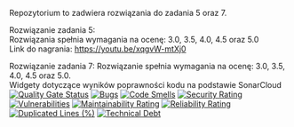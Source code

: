 Repozytorium to zadwiera rozwiązania do zadania 5 oraz 7. <br>

Rozwiązanie zadania 5:<br>
Rozwiązania spełnia wymagania na ocenę: 3.0, 3.5, 4.0, 4.5 oraz 5.0 <br>
Link do nagrania: https://youtu.be/xqgvW-mtXj0


Rozwiązanie zadania 7:
Rozwiązanie spełnia wymagania na ocenę: 3.0, 3.5, 4.0, 4.5 oraz 5.0.<br>
Widgety dotyczące wyników poprawności kodu na podstawie SonarCloud<br>
[![Quality Gate Status](https://sonarcloud.io/api/project_badges/measure?project=DorianBajorek_ebiznesZadanie5&metric=alert_status)](https://sonarcloud.io/summary/new_code?id=DorianBajorek_ebiznesZadanie5)
[![Bugs](https://sonarcloud.io/api/project_badges/measure?project=DorianBajorek_ebiznesZadanie5&metric=bugs)](https://sonarcloud.io/summary/new_code?id=DorianBajorek_ebiznesZadanie5)
[![Code Smells](https://sonarcloud.io/api/project_badges/measure?project=DorianBajorek_ebiznesZadanie5&metric=code_smells)](https://sonarcloud.io/summary/new_code?id=DorianBajorek_ebiznesZadanie5)
[![Security Rating](https://sonarcloud.io/api/project_badges/measure?project=DorianBajorek_ebiznesZadanie5&metric=security_rating)](https://sonarcloud.io/summary/new_code?id=DorianBajorek_ebiznesZadanie5)
[![Vulnerabilities](https://sonarcloud.io/api/project_badges/measure?project=DorianBajorek_ebiznesZadanie5&metric=vulnerabilities)](https://sonarcloud.io/summary/new_code?id=DorianBajorek_ebiznesZadanie5)
[![Maintainability Rating](https://sonarcloud.io/api/project_badges/measure?project=DorianBajorek_ebiznesZadanie5&metric=sqale_rating)](https://sonarcloud.io/summary/new_code?id=DorianBajorek_ebiznesZadanie5)
[![Reliability Rating](https://sonarcloud.io/api/project_badges/measure?project=DorianBajorek_ebiznesZadanie5&metric=reliability_rating)](https://sonarcloud.io/summary/new_code?id=DorianBajorek_ebiznesZadanie5)
[![Duplicated Lines (%)](https://sonarcloud.io/api/project_badges/measure?project=DorianBajorek_ebiznesZadanie5&metric=duplicated_lines_density)](https://sonarcloud.io/summary/new_code?id=DorianBajorek_ebiznesZadanie5)
[![Technical Debt](https://sonarcloud.io/api/project_badges/measure?project=DorianBajorek_ebiznesZadanie5&metric=sqale_index)](https://sonarcloud.io/summary/new_code?id=DorianBajorek_ebiznesZadanie5)
